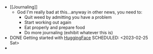 - [[Journaling]]
	- God I'm really bad at this...anyway in other news, you need to:
		- Quit weed by admitting you have a problem
		- Start working out again
		- Eat properly and prepare food
		- Do more journaling (exhibit whatever this is)
- DONE Getting started with [HuggingFace](https://huggingface.co/docs/transformers/quicktour)
  SCHEDULED: <2023-02-25 Sat>
-

